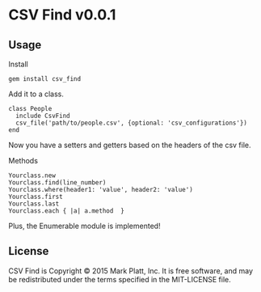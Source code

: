 CSV Find v0.0.1
========

<!-- [![Code Climate](https://codeclimate.com/github/mrkplt/csv_class_maker.png)](https://codeclimate.com/github/mrkplt/csv_class_maker) -->

Usage
--------------

Install
```
gem install csv_find
```
Add it to a class.
```
class People
  include CsvFind
  csv_file('path/to/people.csv', {optional: 'csv_configurations'})
end

```

Now you have a setters and getters based on the headers of the csv file.

Methods
```
Yourclass.new
Yourclass.find(line_number)
Yourclass.where(header1: 'value', header2: 'value')
Yourclass.first
Yourclass.last
Yourclass.each { |a| a.method  }
```

Plus, the Enumerable module is implemented!

License
-------
CSV Find is Copyright © 2015 Mark Platt, Inc. It is free software, and may be redistributed under the terms specified in the MIT-LICENSE file.
